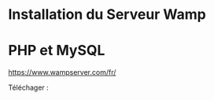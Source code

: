 # Installation du Serveur Wamp
# PHP et MySQL
https://www.wampserver.com/fr/

Téléchager :
<img scr="./img/wamp-download.webp" width="300">
